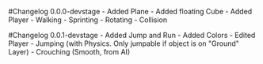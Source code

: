 #Changelog 0.0.0-devstage
    - Added Plane
    - Added floating Cube
    - Added Player
        - Walking
        - Sprinting
        - Rotating
        - Collision

#Changelog 0.0.1-devstage
    - Added Jump and Run
    - Added Colors
    - Edited Player
        - Jumping (with Physics. Only jumpable if object is on "Ground" Layer)
        - Crouching (Smooth, from AI)